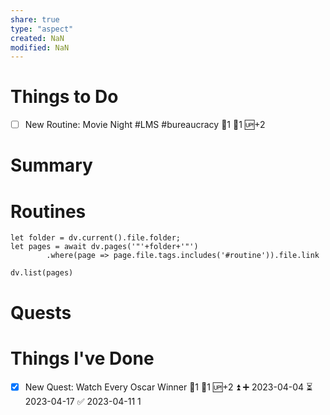 ```yaml
---
share: true
type: "aspect"
created: NaN 
modified: NaN
---
```


# Things to Do
 - [ ] New Routine: Movie Night #LMS #bureaucracy 🍅1 🥄1 🆙+2
# Summary
# Routines
```dataviewjs
let folder = dv.current().file.folder;
let pages = await dv.pages('"'+folder+'"')
		.where(page => page.file.tags.includes('#routine')).file.link

dv.list(pages)
```


# Quests

# Things I've Done
- [x] New Quest: Watch Every Oscar Winner 🍅1 🥄1 🆙+2 ⏫ ➕ 2023-04-04 ⏳ 2023-04-17 ✅ 2023-04-11
1
